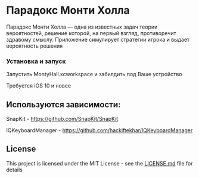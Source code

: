 # Парадокс Монти Холла

Парадокс Монти Холла — одна из известных задач теории вероятностей, решение которой, на первый взгляд, противоречит здравому смыслу. Приложение симулирует стратегии игрока и выдает вероятность решения

### Установка и запуск

Запустить MontyHall.xcworkspace и забилдить под Ваше устройство

Требуется iOS 10 и новее

## Используются зависимости:

SnapKit - https://github.com/SnapKit/SnapKit

IQKeyboardManager - https://github.com/hackiftekhar/IQKeyboardManager



## License

This project is licensed under the MIT License - see the [LICENSE.md](LICENSE.md) file for details


